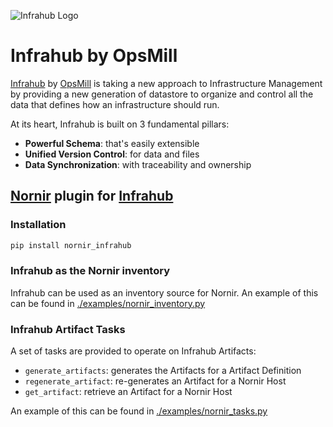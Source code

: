 <!-- markdownlint-disable -->
![Infrahub Logo](https://assets-global.website-files.com/657aff4a26dd8afbab24944b/657b0e0678f7fd35ce130776_Logo%20INFRAHUB.svg)
<!-- markdownlint-restore -->

# Infrahub by OpsMill

[Infrahub](https://github.com/opsmill/infrahub) by [OpsMill](https://opsmill.com) is taking a new approach to Infrastructure Management by providing a new generation of datastore to organize and control all the data that defines how an infrastructure should run.

At its heart, Infrahub is built on 3 fundamental pillars:

- **Powerful Schema**: that's easily extensible
- **Unified Version Control**: for data and files
- **Data Synchronization**: with traceability and ownership

## [Nornir](https://github.com/nornir-automation/nornir) plugin for [Infrahub](https://github.com/opsmill/infrahub)

### Installation

```bash
pip install nornir_infrahub
```

### Infrahub as the Nornir inventory

Infrahub can be used as an inventory source for Nornir.
An example of this can be found in [./examples/nornir_inventory.py](./examples/nornir_inventory.py)

### Infrahub Artifact Tasks

A set of tasks are provided to operate on Infrahub Artifacts:

- `generate_artifacts`: generates the Artifacts for a Artifact Definition
- `regenerate_artifact`: re-generates an Artifact for a Nornir Host
- `get_artifact`: retrieve an Artifact for a Nornir Host

An example of this can be found in [./examples/nornir_tasks.py](./examples/nornir_tasks.py)

